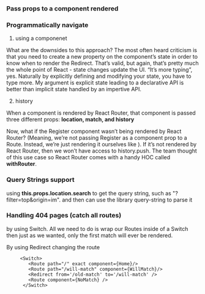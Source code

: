 

### Pass props to a component rendered

### Programmatically navigate

1) using a <Redireact /> componenet

What are the downsides to this approach? The most often heard criticism is that you need to create a new property on the component’s state in order to know when to render the Redirect. That’s valid, but again, that’s pretty much the whole point of React - state changes update the UI. “It’s more typing”, yes. Naturally by explicitly defining and modifying your state, you have to type more. My argument is explicit state leading to a declarative API is better than implicit state handled by an impertive API.

2) history

When a component is rendered by React Router, that component is passed three different props: **location, match, and history**

Now, what if the Register component wasn’t being rendered by React Router? (Meaning, we’re not passing Register as a component prop to a Route. Instead, we’re just rendering it ourselves like <Register />). If it’s not rendered by React Router, then we won’t have access to history.push. The team thought of this use case so React Router comes with a handy HOC called **withRouter**. 

### Query Strings support

using **this.props.location.search** to get the  query string, such as "?filter=top&origin=im". and then can use the library  query-string to parse it 

### Handling 404 pages (catch all routes) 

by using Switch. All we need to do is wrap our Routes inside of a Switch then just as we wanted, only the first match will ever be rendered.

By using Redirect changing the route

```
     <Switch>
        <Route path="/" exact component={Home}/>
        <Route path="/will-match" component={WillMatch}/>
        <Redirect from='/old-match' to='/will-match' />
        <Route component={NoMatch} />
      </Switch>
```
